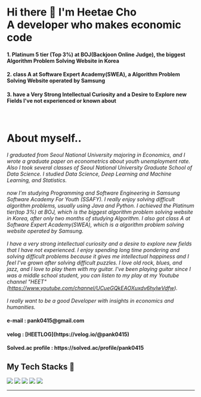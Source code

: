 <h1> Hi there 👋 I'm Heetae Cho <br> A developer who makes economic code</h1>

<h4> 1. Platinum 5 tier (Top 3%) at BOJ(Backjoon Online Judge), the biggest Algorithm Problem Solving Website in Korea </h4> 
<h4> 2. class A at Software Expert Academy(SWEA), a Algorithm Problem Solving Website operated by Samsung </h4> 
<h4> 3. have a Very Strong Intellectual Curiosity and a Desire to Explore new Fields I've not experienced or known about</h4>
<br>


<h1> About myself.. </h1>

_I graduated from Seoul National University majoring in Economics, and I wrote a graduate paper on econometrics about youth unemployment rate. Also I took several classes of Seoul National University Graduate School of Data Science. I studied Data Science, Deep Learning and Machine Learning, and Statistics._ <br><br>
_now I'm studying Programming and Software Engineering in Samsung Software Academy For Youth (SSAFY). I really enjoy solving difficult algorithm problems, usually using Java and Python. I achieved the Platinum tier(top 3%) at BOJ, which is the biggest algorithm problem solving website in Korea, after only two months of studying Algorithm. I also got class A at Software Expert Academy(SWEA), which is a algorithm problem solving website operated by Samsung._ <br><br>
_I have a very strong intellectual curiosity and a desire to explore new fields that I have not experienced. I enjoy spending long time pondering and solving difficult problems because it gives me intellectual happiness and I feel I've grown after solving difficult puzzles. I love old rock, blues, and jazz, and I love to play them with my guitar. I've been playing guitar since I was a middle school student, you can listen to my play at my Youtube channel "HEET"(https://www.youtube.com/channel/UCueGQkEAOXuxdv6hylwVdfw)._ <br><br>
_I really want to be a good Developer with insights in economics and humanities._

<h4> e-mail : pank0415@gmail.com  </h4>
<h4> velog : [HEETLOG](https://velog.io/@pank0415) </h4>
<h4> Solved.ac profile : https://solved.ac/profile/pank0415 </h4>
<h2> My Tech Stacks 🥋 </h2>
<div>
<img src="https://img.shields.io/badge/Java-007396?style=for-the-badge&logo=Java&logoColor=white"/>
<img src="https://img.shields.io/badge/Python-3766AB?style=for-the-badge&logo=PYTHON&logoColor=white"/>
<img src="https://img.shields.io/badge/PyTorch-EE4C2C?style=for-the-badge&logo=PyTORCH&logoColor=white"/>
<img src="https://img.shields.io/badge/C-A8B9CC?style=for-the-badge&logo=&logoColor=white"/>
<img src="https://img.shields.io/badge/C++-00599C?style=for-the-badge&logo=&logoColor=white"/>
</div>
<hr>
<!--<div>
![Anurag's GitHub stats](https://github-readme-stats.vercel.app/api?username=HEETHUB&show_icons=true&theme=radical)
</div>-->
<!--
**HEETHUB/HEETHUB** is a ✨ _special_ ✨ repository because its `README.md` (this file) appears on your GitHub profile.

Here are some ideas to get you started:

- 🔭 I’m currently working on ...
- 🌱 I’m currently learning ...
- 👯 I’m looking to collaborate on ...
- 🤔 I’m looking for help with ...
- 💬 Ask me about ...
- 📫 How to reach me: ...
- 😄 Pronouns: ...
- ⚡ Fun fact: ...
-->
